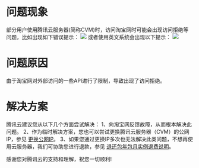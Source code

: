 # 问题现象
部分用户使用腾讯云服务器(简称CVM)时，访问淘宝网时可能会出现访问拒绝等问题，比如出现如下错误提示：
![](https://main.qcloudimg.com/raw/0bbbe775f865d8c2ceb7d61d31f8efac.png)
或者使用英文系统会出现以下提示：
![](https://main.qcloudimg.com/raw/15c2c6487107253d82b7e3e982787082.png)

# 问题原因
由于淘宝网对外部访问的一些API进行了限制，导致出现了访问拒绝。

# 解决方案
腾讯云建议您从以下几个方面尝试解决：
1、向淘宝网反馈故障，从而根本解决此问题。
2、作为临时解决方案，您也可以尝试更换腾讯云服务器（CVM）的公网IP，参见 [更换公网IP](https://cloud.tencent.com/document/product/213/16642)。
3、如果您通过更换IP多次也无法解决此类问题，不想再使用云服务器，我们可协助您进行退款，参见 [退还包年包月实例退费说明](https://cloud.tencent.com/document/product/213/9711)。

感谢您对腾讯云的支持和理解，祝您一切顺利!


